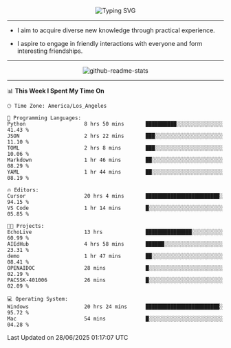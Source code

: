 <p align="center">
  <img src="https://readme-typing-svg.demolab.com?font=Fira+Code&weight=500&size=32&duration=2500&pause=1600&center=true&vCenter=true&random=false&width=1024&height=64&lines=Hi+there+%F0%9F%91%8B;I'm+delighted+you+could+make+it+here+%F0%9F%8E%89;I'm+Harry%2C+a+college+student+still+finding+my+way" alt="Typing SVG" />
</p>


---


- I aim to acquire diverse new knowledge through practical experience.

- I aspire to engage in friendly interactions with everyone and form interesting friendships.


---


<p align="center">
  <img src="https://github-readme-stats.vercel.app/api?username=Harry-Jing&show_icons=true" alt="github-readme-stats"/>
</p>


---

<!--START_SECTION:waka-->
📊 **This Week I Spent My Time On** 

```text
🕑︎ Time Zone: America/Los_Angeles

💬 Programming Languages: 
Python                   8 hrs 50 mins       ██████████░░░░░░░░░░░░░░░   41.43 % 
JSON                     2 hrs 22 mins       ███░░░░░░░░░░░░░░░░░░░░░░   11.10 % 
TOML                     2 hrs 8 mins        ███░░░░░░░░░░░░░░░░░░░░░░   10.06 % 
Markdown                 1 hr 46 mins        ██░░░░░░░░░░░░░░░░░░░░░░░   08.29 % 
YAML                     1 hr 44 mins        ██░░░░░░░░░░░░░░░░░░░░░░░   08.19 % 

🔥 Editors: 
Cursor                   20 hrs 4 mins       ████████████████████████░   94.15 % 
VS Code                  1 hr 14 mins        █░░░░░░░░░░░░░░░░░░░░░░░░   05.85 % 

🐱‍💻 Projects: 
EchoLive                 13 hrs              ███████████████░░░░░░░░░░   60.99 % 
AIEdHub                  4 hrs 58 mins       ██████░░░░░░░░░░░░░░░░░░░   23.31 % 
demo                     1 hr 47 mins        ██░░░░░░░░░░░░░░░░░░░░░░░   08.41 % 
OPENAIDOC                28 mins             █░░░░░░░░░░░░░░░░░░░░░░░░   02.19 % 
PACSSK-401006            26 mins             █░░░░░░░░░░░░░░░░░░░░░░░░   02.09 % 

💻 Operating System: 
Windows                  20 hrs 24 mins      ████████████████████████░   95.72 % 
Mac                      54 mins             █░░░░░░░░░░░░░░░░░░░░░░░░   04.28 % 
```


 Last Updated on 28/06/2025 01:17:07 UTC
<!--END_SECTION:waka-->
